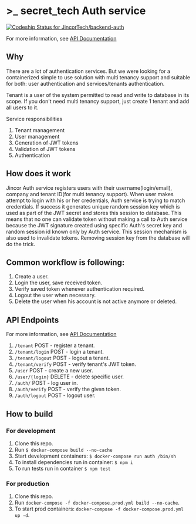 # >_ secret_tech Auth service
[ ![Codeship Status for JincorTech/backend-auth](https://app.codeship.com/projects/424d2bc0-a750-0135-bed6-1e9510c95f82/status?branch=master)](https://app.codeship.com/projects/255790)

For more information, see [API Documentation](https://secret-tech.github.io/backend-auth/index.html)

## Why
There are a lot of authentication services. But we were looking for a containerized simple to use solution
with multi tenancy support and suitable for both: user authentication and services/tenants authentication.

Tenant is a user of the system permitted to read and write to database in its scope. If you don't need multi tenancy support, just create 1 tenant and add all users to it.

Service responsibilities

1. Tenant management
1. User management
2. Generation of JWT tokens
3. Validation of JWT tokens
4. Authentication

## How does it work
Jincor Auth service registers users with their username(login/email), company and tenant ID(for multi tenancy support).
When user makes attempt to login with his or her credentials, Auth service is trying to match credentials. If success
it generates unique random session key which is used as part of the JWT secret and stores this session to database. This means
that no one can validate token without making a call to Auth service because the JWT signature created using specific Auth's
secret key and random session id known only by Auth service.
This session mechanism is also used to invalidate tokens. Removing session key from the database will do the trick.


## Common workflow is following:

1. Create a user.
2. Login the user, save received token.
3. Verify saved token whenever authentication required.
4. Logout the user when necessary.
5. Delete the user when his account is not active anymore or deleted.


## API Endpoints
For more information, see [API Documentation](https://secret-tech.github.io/backend-auth/index.html)

1. `/tenant` POST - register a tenant.
1. `/tenant/login` POST - login a tenant.
1. `/tenant/logout` POST - logout a tenant.
1. `/tenant/verify` POST - verify tenant's JWT token.
1. `/user` POST - create a new user.
1. `/user/{login}` DELETE - delete specific user.
1. `/auth/` POST - log user in.
1. `/auth/verify` POST - verify the given token.
1. `/auth/logout` POST - logout user.

## How to build

### For development

1. Clone this repo.
1. Run `$ docker-compose build --no-cache`
1. Start development containers: `$ docker-compose run auth /bin/sh`
1. To install dependencies run in container: `$ npm i`
1. To run tests run in container `$ npm test`

### For production
1. Clone this repo.
1. Run `docker-compose -f docker-compose.prod.yml build --no-cache`.
1. To start prod containers: `docker-compose -f docker-compose.prod.yml up -d`.
